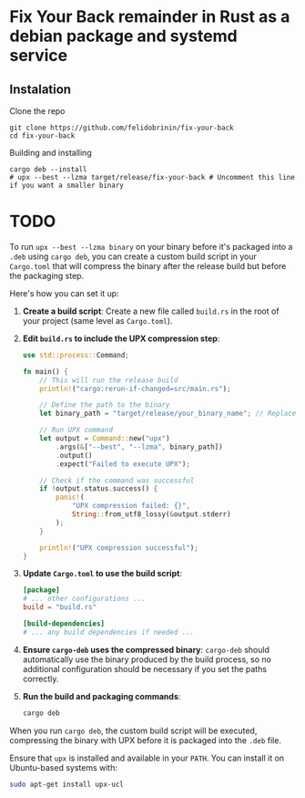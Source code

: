 # Fix Your Back remainder in Rust as a debian package and systemd service

## Instalation
Clone the repo
```
git clone https://github.com/felidobrinin/fix-your-back
cd fix-your-back
```
Building and installing
```
cargo deb --install
# upx --best --lzma target/release/fix-your-back # Uncomment this line if you want a smaller binary
```


# TODO

To run `upx --best --lzma binary` on your binary before it's packaged into a `.deb` using `cargo deb`, you can create a custom build script in your `Cargo.toml` that will compress the binary after the release build but before the packaging step.

Here's how you can set it up:

1. **Create a build script**: Create a new file called `build.rs` in the root of your project (same level as `Cargo.toml`).

2. **Edit `build.rs` to include the UPX compression step**:
   ```rust
   use std::process::Command;

   fn main() {
       // This will run the release build
       println!("cargo:rerun-if-changed=src/main.rs");

       // Define the path to the binary
       let binary_path = "target/release/your_binary_name"; // Replace 'your_binary_name' with the actual binary name

       // Run UPX command
       let output = Command::new("upx")
           .args(&["--best", "--lzma", binary_path])
           .output()
           .expect("Failed to execute UPX");

       // Check if the command was successful
       if !output.status.success() {
           panic!(
               "UPX compression failed: {}",
               String::from_utf8_lossy(&output.stderr)
           );
       }

       println!("UPX compression successful");
   }
   ```

3. **Update `Cargo.toml` to use the build script**:
   ```toml
   [package]
   # ... other configurations ...
   build = "build.rs"

   [build-dependencies]
   # ... any build dependencies if needed ...
   ```

4. **Ensure `cargo-deb` uses the compressed binary**: `cargo-deb` should automatically use the binary produced by the build process, so no additional configuration should be necessary if you set the paths correctly.

5. **Run the build and packaging commands**:
   ```sh
   cargo deb
   ```

When you run `cargo deb`, the custom build script will be executed, compressing the binary with UPX before it is packaged into the `.deb` file.

Ensure that `upx` is installed and available in your `PATH`. You can install it on Ubuntu-based systems with:
```sh
sudo apt-get install upx-ucl
```
